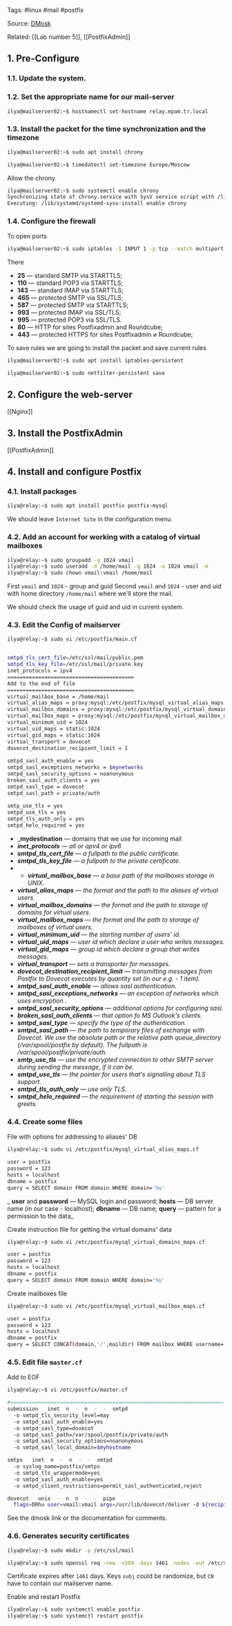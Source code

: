 Tags: #linux #mail #postfix

Source: [DMosk](https://www.dmosk.ru/instruktions.php?object=mailserver-ubuntu)

Related: [[Lab number 5]], [[PostfixAdmin]] 

## 1. Pre-Configure

### 1.1. Update the system.

### 1.2. Set the appropriate name for our mail-server

```bash
ilya@mailserver02:~$ hostnamectl set-hostname relay.epam.tr.local
```

### 1.3. Install the packet for the time synchronization and the timezone

```bash
ilya@mailserver02:~$ sudo apt install chrony

ilya@mailserver02:~$ timedatectl set-timezone Europe/Moscow 
```

Allow the chrony
```bash
ilya@mailserver02:~$ sudo systemctl enable chrony
Synchronizing state of chrony.service with SysV service script with /lib/systemd/systemd-sysv-install.
Executing: /lib/systemd/systemd-sysv-install enable chrony
```

### 1.4. Configure the firewall
To open ports
```bash
ilya@mailserver02:~$ sudo iptables -I INPUT 1 -p tcp --match multiport --dports 25,110,143,465,587,993,995 -j ACCEPT
```
There
-   **25** — standard SMTP via STARTTLS;
-   **110** — standard POP3 via STARTTLS;
-   **143** — standard IMAP via STARTTLS;
-   **465** — protected SMTP via SSL/TLS;
-   **587** — protected SMTP via STARTTLS;
-   **993** — protected IMAP via SSL/TLS;
-   **995** — protected POP3 via SSL/TLS.
-   **80** — HTTP for sites Postfixadmin and Roundcube;
-   **443** — protected HTTPS for sites Postfixadmin и Roundcube;

To save rules we are going to install the packet and save current rules
```bash
ilya@mailserver02:~$ sudo apt install iptables-persistent

ilya@mailserver02:~$ sudo netfilter-persistent save
```

## 2. Configure the web-server
[[Nginx]]

## 3. Install the PostfixAdmin

[[PostfixAdmin]] 

## 4. Install and configure Postfix 
### 4.1. Install packages
```bash
ilya@relay:~$ sudo apt install postfix postfix-mysql
```
We should leave `Internet Site` in the configuration menu.

### 4.2. Add an account for working with a catalog of virtual mailboxes 
```bash
ilya@relay:~$ sudo groupadd -g 1024 vmail
ilya@relay:~$ sudo useradd -d /home/mail -g 1024 -u 1024 vmail -m
ilya@relay:~$ sudo chown vmail:vmail /home/mail
```
First `vmail` and `1024` - group and guid
Second `vmail` and `1024` - user and uid with home directory  `/home/mail` where we'll store the mail.

We should check the usage of guid and uid in current system.  

### 4.3. Edit the Config of mailserver 
```bash
ilya@relay:~$ sudo vi /etc/postfix/main.cf


smtpd_tls_cert_file=/etc/ssl/mail/public.pem
smtpd_tls_key_file=/etc/ssl/mail/private.key
inet_protocols = ipv4
=========================================
Add to the end of file
=========================================
virtual_mailbox_base = /home/mail  
virtual_alias_maps = proxy:mysql:/etc/postfix/mysql_virtual_alias_maps.cf  
virtual_mailbox_domains = proxy:mysql:/etc/postfix/mysql_virtual_domains_maps.cf  
virtual_mailbox_maps = proxy:mysql:/etc/postfix/mysql_virtual_mailbox_maps.cf  
virtual_minimum_uid = 1024  
virtual_uid_maps = static:1024  
virtual_gid_maps = static:1024  
virtual_transport = dovecot  
dovecot_destination_recipient_limit = 1  
  
smtpd_sasl_auth_enable = yes  
smtpd_sasl_exceptions_networks = $mynetworks  
smtpd_sasl_security_options = noanonymous  
broken_sasl_auth_clients = yes  
smtpd_sasl_type = dovecot  
smtpd_sasl_path = private/auth  
  
smtp_use_tls = yes  
smtpd_use_tls = yes  
smtpd_tls_auth_only = yes  
smtpd_helo_required = yes
```

-   _**mydestination** — domains that we use for incoming mail
-   _**inet_protocols** — all or apv4 or ipv6_
-   _**smtpd_tls_cert_file** — a fullpath to the public certificate._
-   _**smtpd_tls_key_file** — a fullpath to the private certificate._
- -   _**virtual_mailbox_base** — a base path of the mailboxes storage in UNIX._
-   _**virtual_alias_maps** — the format and the path to the aliases of virtual users._
-   _**virtual_mailbox_domains** — the format and the path to storage of domains for virtual users._
-   _**virtual_mailbox_maps** — the format and the path to storage of mailboxes of virtual users._
-   _**virtual_minimum_uid** — the starting number of users' id._
-   _**virtual_uid_maps** — user id which declare a user who writes messages._
-   _**virtual_gid_maps** — group id which declare a group that writes messages._
-   _**virtual_transport** — sets a transporter for messages._
-   _**dovecot_destination_recipient_limit** — transmitting messages from Postfix to Dovecot executes by quantity set (in our e.g.  - 1 item)._
-   _**smtpd_sasl_auth_enable** — allows sasl authentication._
-   _**smtpd_sasl_exceptions_networks** — an exception of networks which uses encryption ._
-   _**smtpd_sasl_security_options** — additional options for configuring sasl._
-   _**broken_sasl_auth_clients** — that option fo MS Outlook's clients._
-   _**smtpd_sasl_type** — specify the type of the authentication._
-   _**smtpd_sasl_path** — the path to temporary files of exchange with Dovecot. We use the absolute path or the relative path queue_directory (/var/spool/postfix by default). The fullpath is /var/spool/postfix/private/auth._
-   _**smtp_use_tls** — use the encrypted connection to other SMTP server during sending the message, if it can be._
-   _**smtpd_use_tls** — the pointer for users that's signalling about TLS support._
-   _**smtpd_tls_auth_only** — use only TLS._
-   _**smtpd_helo_required** — the requirement of starting the session with greets._

### 4.4. Create some files

File with options for addressing to aliases' DB
```bash
ilya@relay:~$ sudo vi /etc/postfix/mysql_virtual_alias_maps.cf

user = postfix
password = 123
hosts = localhost
dbname = postfix
query = SELECT domain FROM domain WHERE domain='%u'
```
_ **user** and **password** — MySQL login and password; **hosts** — DB server name (in our case - localhost); **dbname** — DB name; **query** — pattern for a permission to the data_

Create instruction file for getting the virtual domains' data
```bash
ilya@relay:~$ sudo vi /etc/postfix/mysql_virtual_domains_maps.cf

user = postfix
password = 123
hosts = localhost
dbname = postfix
query = SELECT domain FROM domain WHERE domain='%u'
```

Create mailboxes file
```bash
ilya@relay:~$ sudo vi /etc/postfix/mysql_virtual_mailbox_maps.cf

user = postfix
password = 123
hosts = localhost
dbname = postfix
query = SELECT CONCAT(domain,'/',maildir) FROM mailbox WHERE username='%s' AND active = '1'
```

### 4.5. Edit file `master.cf`

Add to EOF
```bash
ilya@relay:~$ vi /etc/postfix/master.cf

#=====================================================================
submission   inet  n  -  n  -  -  smtpd
  -o smtpd_tls_security_level=may
  -o smtpd_sasl_auth_enable=yes
  -o smtpd_sasl_type=dovecot
  -o smtpd_sasl_path=/var/spool/postfix/private/auth
  -o smtpd_sasl_security_options=noanonymous
  -o smtpd_sasl_local_domain=$myhostname

smtps   inet  n  -  n  -  -  smtpd
  -o syslog_name=postfix/smtps
  -o smtpd_tls_wrappermode=yes
  -o smtpd_sasl_auth_enable=yes
  -o smtpd_client_restrictions=permit_sasl_authenticated,reject

dovecot   unix  -  n  n  -  -  pipe
  flags=DRhu user=vmail:vmail argv=/usr/lib/dovecot/deliver -d ${recipient}

```
See the dmosk link or the documentation for comments.

### 4.6. Generates security certificates
```bash
ilya@relay:~$ sudo mkdir -p /etc/ssl/mail

ilya@relay:~$ sudo openssl req -new -x509 -days 1461 -nodes -out /etc/ssl/mail/public.pem -keyout /etc/ssl/mail/private.key -subj "/C=RU/ST=SPb/L=SPb/O=Global Security/OU=IT Department/CN=relay.epam.tr.local"
```
Certificate expires after `1461` days. Keys  `subj` could be randomize, but `CN` have to contain our mailserver name. 

Enable and restart Postfix
```bash
ilya@relay:~$ sudo systemctl enable postfix
ilya@relay:~$ sudo systemctl restart postfix
```


```bash


```

```bash


```


```bash


```

```bash


```


```bash


```


```bash


```